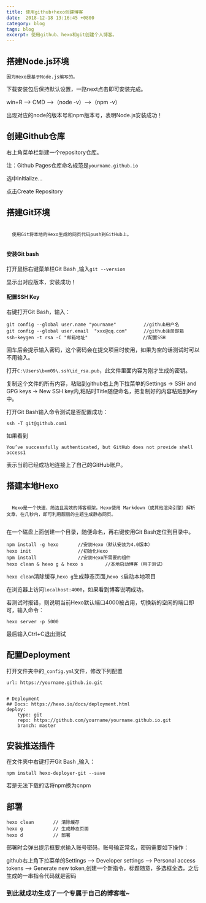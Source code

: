 ```yaml
---
title: 使用github+hexo创建博客
date:  2018-12-18 13:16:45 +0800
category: blog
tags: blog
excerpt: 使用github、hexo和git创建个人博客。
---
```


## 搭建Node.js环境

```
因为Hexo是基于Node.js编写的。
```

下载安装包后保持默认设置，一路next点击即可安装完成。

win+R ——> CMD ——>（node -v）——>（npm -v）

出现对应的node的版本号和npm版本号，表明Node.js安装成功！

## 创建Github仓库

右上角菜单栏新建一个repository仓库。

注：Github Pages仓库命名规范是`yourname.github.io`

选中Inltlallze...

点击Create Repository

## 搭建Git环境

<pre class="highlight">
  <code>
  使用Git将本地的Hexo生成的网页代码push到GitHub上。
  </code>
</pre>

#### 安装Git bash

打开鼠标右键菜单栏Git Bash ,输入`git --version`

显示出对应版本，安装成功！

#### 配置SSH Key

右键打开Git Bash，输入：

```
git config --global user.name "yourname"          //github用户名   
git config --global user.email  "xxx@qq.com"      //github注册邮箱
ssh-keygen -t rsa -C "邮箱地址"                    //配置SSH
```

回车后会提示输入密码，这个密码会在提交项目时使用，如果为空的话测试时可以不用输入。

打开`C:\Users\bxm09\.ssh\id_rsa.pub`，此文件里面内容为刚才生成的密钥。

复制这个文件的所有内容，粘贴到github右上角下拉菜单的Settings -> SSH and GPG keys -> New SSH key内,粘贴时Title随便命名，把复制好的内容粘贴到Key中。

打开Git Bash输入命令测试是否配置成功：

```
ssh -T git@github.com1
```

如果看到

```
You’ve successfully authenticated, but GitHub does not provide shell access1
```

表示当前已经成功地连接上了自己的GitHub账户。

## 搭建本地Hexo

<pre class="highlight">
  <code>
  Hexo是一个快速、简洁且高效的博客框架。Hexo使用 Markdown（或其他渲染引擎）解析文章，在几秒内，即可利用靓丽的主题生成静态网页。
  </code>
</pre>

在一个磁盘上面创建一个目录，随便命名，再右键使用Git Bash定位到目录中。

```
npm install -g hexo       //安装Hexo（默认安装为4.0版本）
hexo init                 //初始化Hexo
npm install               //安装Hexo所需要的组件
hexo clean & hexo g & hexo s        //本地启动博客（用于测试）
```

`hexo clean`清除缓存,`hexo g`生成静态页面,`hexo s`启动本地项目

在浏览器上访问`localhost:4000`，如果看到博客说明成功。

若测试时报错，则说明当前Hexo默认端口4000被占用，切换新的空闲的端口即可，输入命令：

```
hexo server -p 5000
```

最后输入Ctrl+C退出测试

## 配置Deployment

打开文件夹中的`_config.yml`文件，修改下列配置

```
url: https://yourname.github.io.git


# Deployment
## Docs: https://hexo.io/docs/deployment.html
deploy:
    type: git
    repo: https://github.com/yourname/yourname.github.io.git
    branch: master
```

## 安装推送插件

在文件夹中右键打开Git Bash ,输入：

```
npm install hexo-deployer-git --save
```

若是无法下载的话将npm换为cnpm

## 部署

```
hexo clean       // 清除缓存
hexo g           // 生成静态页面
hexo d           // 部署
```

部署时会弹出提示框要求输入账号密码，账号输正常名，密码需要如下操作：

github右上角下拉菜单的Settings ——> Developer settings ——> Personal access tokens ——> Generate new token,创建一个新指令，标题随意，多选框全选，之后生成的一串指令代码就是密码

### 到此就成功生成了一个专属于自己的博客啦~
